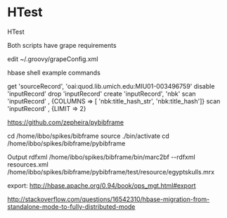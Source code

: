 # HTest
HTest


Both scripts have grape requirements

edit ~/.groovy/grapeConfig.xml

<?xml version="1.0"?> <ivysettings> <settings defaultResolver="downloadGrapes"/> <resolvers> <chain name="downloadGrapes"> <!-- todo add 'endorsed groovy extensions' resolver here --> <ibiblio name="central" root="http://central.maven.org/maven2/" m2compatible="true"/> <ibiblio name="local" root="file:${user.home}/.m2/repository/" m2compatible="true"/> <filesystem name="cachedGrapes"> <ivy pattern="${user.home}/.groovy/grapes/[organisation]/[module]/ivy-[revision].xml"/> <artifact pattern="${user.home}/.groovy/grapes/[organisation]/[module]/[type]s/[artifact]-[revision].[ext]"/> </filesystem> <ibiblio name="codehaus" root="http://repository.codehaus.org/" m2compatible="true"/> <ibiblio name="ibiblio" m2compatible="true"/> <ibiblio name="java.net2" root="http://download.java.net/maven/2/" m2compatible="true"/> </chain> </resolvers> </ivysettings>




hbase shell example commands


get 'sourceRecord', 'oai:quod.lib.umich.edu:MIU01-003496759'
disable 'inputRecord'
drop 'inputRecord'
create 'inputRecord', 'nbk'
scan 'inputRecord' , {COLUMNS => [ 'nbk:title_hash_str', 'nbk:title_hash']}
scan 'inputRecord' , {LIMIT => 2}




https://github.com/zepheira/pybibframe

cd /home/ibbo/spikes/bibframe
source ./bin/activate
cd /home/ibbo/spikes/bibframe/pybibframe

Output rdfxml
/home/ibbo/spikes/bibframe/bin/marc2bf  --rdfxml resources.xml /home/ibbo/spikes/bibframe/pybibframe/test/resource/egyptskulls.mrx 



export: http://hbase.apache.org/0.94/book/ops_mgt.html#export

http://stackoverflow.com/questions/16542310/hbase-migration-from-standalone-mode-to-fully-distributed-mode
